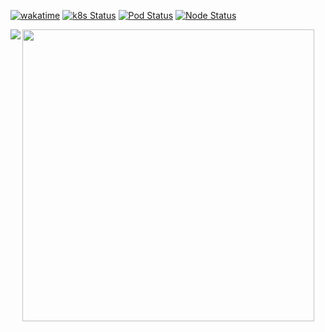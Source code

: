 [![wakatime](https://wakatime.com/badge/user/981e52dd-a7ab-4b00-9a71-125be9dc2de6.svg)](https://wakatime.com/@981e52dd-a7ab-4b00-9a71-125be9dc2de6)
[![k8s Status](https://walnuts1018.github.io/infra/k8sStatus.svg)](https://walnuts1018.github.io/infra/k8sStatus.svg)
[![Pod Status](https://walnuts1018.github.io/infra/podStatus.svg)](https://walnuts1018.github.io/infra/podStatus.svg)
[![Node Status](https://walnuts1018.github.io/infra/nodeStatus.svg)](https://walnuts1018.github.io/infra/nodeStatus.svg)

<a href="https://github-readme-stats.walnuts.dev/top-langs/?username=walnuts1018&theme=buefy&langs_count=100&card_width=467&layout=compact&hide=TeX,AGS%20Script,HTML,CSS,Makefile">
  <img align="left" src="https://github-readme-stats.walnuts.dev/top-langs/?username=walnuts1018&theme=buefy&langs_count=100&card_width=467&layout=compact&hide=TeX,AGS%20Script,HTML,CSS,Makefile" />
</a>

<a href="https://wakatime.com/share/@walnuts1018/eb2e9003-815c-4c5e-a396-b5d613ac584c.svg">
  <img align="left" src="https://wakatime.com/share/@walnuts1018/eb2e9003-815c-4c5e-a396-b5d613ac584c.svg" width="467" />
</a>
